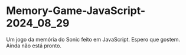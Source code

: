 # Memory-Game-JavaScript-2024_08_29
Um jogo da memória do Sonic feito em JavaScript. Espero que gostem. Ainda não está pronto.
